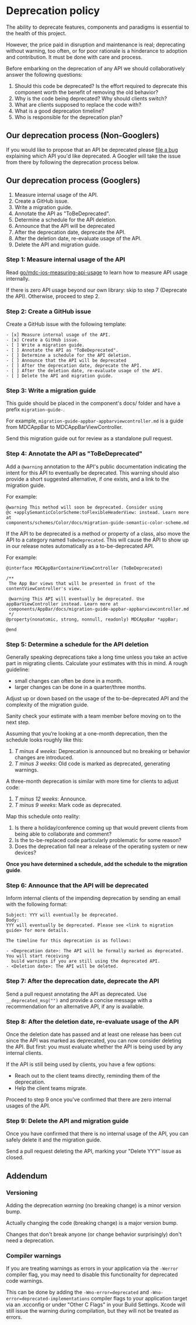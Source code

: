 # Deprecation policy

The ability to deprecate features, components and paradigms is essential to the health of this project. 

However, the price paid in disruption and maintenance is real; deprecating without warning, too often,
or for poor rationale is a hinderance to adoption and contribution. It must be done with care and
process.

Before embarking on the deprecation of any API we should collaboratively answer the following questions:

1. Should this code be deprecated? Is the effort required to deprecate this component worth the benefit
   of removing the old behavior?
1. Why is the code being deprecated? Why should clients switch?
1. What are clients supposed to replace the code with?
1. What is a good deprecation timeline?
1. Who is responsible for the deprecation plan?

## Our deprecation process (Non-Googlers)

If you would like to propose that an API be deprecated please
[file a bug](https://github.com/material-components/material-components-ios/issues/new/choose)
explaining which API you'd like deprecated. A Googler will take the issue from there by following
the deprecation process below.

## Our deprecation process (Googlers)

1. Measure internal usage of the API.
2. Create a GitHub issue.
3. Write a migration guide.
4. Annotate the API as "ToBeDeprecated".
5. Determine a schedule for the API deletion.
6. Announce that the API will be deprecated
7. After the deprecation date, deprecate the API.
8. After the deletion date, re-evaluate usage of the API.
9. Delete the API and migration guide.

### Step 1: Measure internal usage of the API

Read [go/mdc-ios-measuring-api-usage](http://go/mdc-ios-measuring-api-usage) to learn how to measure
API usage internally.

If there is zero API usage beyond our own library: skip to step 7 (Deprecate the API).
Otherwise, proceed to step 2.

### Step 2: Create a GitHub issue

Create a GitHub issue with the following template:

```
- [x] Measure internal usage of the API.
- [x] Create a GitHub issue.
- [ ] Write a migration guide.
- [ ] Annotate the API as "ToBeDeprecated".
- [ ] Determine a schedule for the API deletion.
- [ ] Announce that the API will be deprecated
- [ ] After the deprecation date, deprecate the API.
- [ ] After the deletion date, re-evaluate usage of the API.
- [ ] Delete the API and migration guide.
```

### Step 3: Write a migration guide

This guide should be placed in the component's docs/ folder and have a prefix `migration-guide-`.

For example, `migration-guide-appbar-appbarviewcontroller.md` is a guide from MDCAppBar to
MDCAppBarViewController.

Send this migration guide out for review as a standalone pull request.

### Step 4: Annotate the API as "ToBeDeprecated"

Add a `@warning` annotation to the API's public documentation indicating the intent for this API to
eventually be deprecated. This warning should also provide a short suggested alternative, if one
exists, and a link to the migration guide.

For example:

```objc
@warning This method will soon be deprecated. Consider using
@c +applySemanticColorScheme:toFlexibleHeaderView: instead. Learn more at
components/schemes/Color/docs/migration-guide-semantic-color-scheme.md
```

If the API to be deprecated is a method or property of a class, also move the API to a category
named `ToBeDeprecated`. This will cause the API to show up in our release notes automatically as
a to-be-deprecated API.

For example:

```objc
@interface MDCAppBarContainerViewController (ToBeDeprecated)

/**
 The App Bar views that will be presented in front of the contentViewController's view.

 @warning This API will eventually be deprecated. Use appBarViewController instead. Learn more at
 components/AppBar/docs/migration-guide-appbar-appbarviewcontroller.md
 */
@property(nonatomic, strong, nonnull, readonly) MDCAppBar *appBar;

@end
```

### Step 5: Determine a schedule for the API deletion

Generally speaking deprecations take a long time unless you take an active part in migrating
clients. Calculate your estimates with this in mind. A rough guideline:

- small changes can often be done in a month.
- larger changes can be done in a quarter/three months.

Adjust up or down based on the usage of the to-be-deprecated API and the complexity of the
migration guide.

Sanity check your estimate with a team member before moving on to the next step.

Assuming that you’re looking at a one-month deprecation, then the schedule looks roughly like
this:

1. *T minus 4 weeks*: Deprecation is announced but no breaking or behavior changes are
introduced.
1. *T minus 3 weeks*: Old code is marked as deprecated, generating warnings.

A three-month deprecation is similar with more time for clients to adjust code:

1. *T minus 12 weeks*: Announce.
1. *T minus 9 weeks*: Mark code as deprecated.

Map this schedule onto reality: 

1. Is there a holiday/conference coming up that would prevent clients from being able to
   collaborate and comment? 
1. Is the to-be-replaced code particularly problematic for some reason? 
1. Does the deprecation fall near a release of the operating system or new devices?

**Once you have determined a schedule, add the schedule to the migration guide**.

### Step 6: Announce that the API will be deprecated

Inform internal clients of the impending deprecation by sending an email with the following
format:

```
Subject: YYY will eventually be deprecated.
Body:
YYY will eventually be deprecated. Please see <link to migration guide> for more details.

The timeline for this deprecation is as follows:

- <Deprecation date>: The API will be formally marked as deprecated. You will start receiving
  build warnings if you are still using the deprecated API.
- <Deletion date>: The API will be deleted.
```

### Step 7: After the deprecation date, deprecate the API

Send a pull request annotating the API as deprecated. Use `__deprecated_msg("")` and provide a
concise message with a recommendation for an alternative API, if any is available.

### Step 8: After the deletion date, re-evaluate usage of the API

Once the deletion date has passed and at least one release has been cut since the API was marked as
deprecated, you can now consider deleting the API. But first: you must evaluate whether the API is
being used by any internal clients.

If the API is still being used by clients, you have a few options:

- Reach out to the client teams directly, reminding them of the deprecation.
- Help the client teams migrate.

Proceed to step 9 once you've confirmed that there are zero internal usages of the API.

### Step 9: Delete the API and migration guide

Once you have confirmed that there is no internal usage of the API, you can safely delete it and the migration guide.

Send a pull request deleting the API, marking your "Delete YYY" issue as closed.

## Addendum

### Versioning

Adding the deprecation *warning* (no breaking change) is a minor version bump.

Actually changing the code (breaking change) is a major version bump.

Changes that don't break anyone (or change behavior surprisingly) don't need a deprecation.

### Compiler warnings

If you are treating warnings as errors in your application via the `-Werror` compiler flag, you
may need to disable this functionality for deprecated code warnings.

This can be done by adding the `-Wno-error=deprecated` and `-Wno-error=deprecated-implementations`
compiler flags to your application target via an .xcconfig or under "Other C Flags" in your Build
Settings. Xcode will still issue the warning during compilation, but they will not be treated as
errors.
